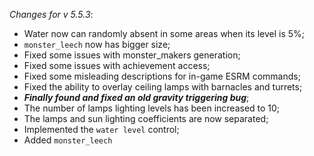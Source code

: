 _Changes for v 5.5.3_:
- Water now can randomly absent in some areas when its level is 5%;
- `monster_leech` now has bigger size;
- Fixed some issues with monster_makers generation;
- Fixed some issues with achievement access;
- Fixed some misleading descriptions for in-game ESRM commands;
- Fixed the ability to overlay ceiling lamps with barnacles and turrets;
- ***Finally found and fixed an old gravity triggering bug***;
- The number of lamps lighting levels has been increased to 10;
- The lamps and sun lighting coefficients are now separated;
- Implemented the `water level` control;
- Added `monster_leech`
